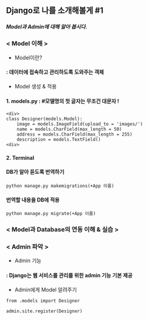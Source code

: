 ## Django로 나를 소개해볼게 #1
##### Model과 Admin에 대해 알아 봅시다.
### < Model 이해 >
* Model이란?
#### : 데이터에 접속하고 관리하도록 도와주는 객체

* Model 생성 & 적용
#### 1. models.py : #모델명의 첫 글자는 무조건 대문자 !
~~~
<div>
class Designer(models.Model):
    image = models.ImageField(upload_to = 'images/')
    name = models.CharField(max_length = 50)
    address = models.CharField(max_length = 255)
    description = models.TextField()
<div>
~~~
#### 2. Terminal
#### DB가 알아 듣도록 번역하기
~~~
python manage.py makemigrations(+App 이름)
~~~
#### 번역할 내용을 DB에 적용
~~~
python manage.py migrate(+App 이름)
~~~

### < Model과 Database의 연동 이해 & 실습 >



### < Admin 파악 >
* Admin 기능
#### : Django는 웹 서비스를 관리를 위한 admin 기능 기본 제공

* Admin에게 Model 알려주기
~~~
from .models import Designer
~~~
~~~
admin.site.register(Designer)
~~~
